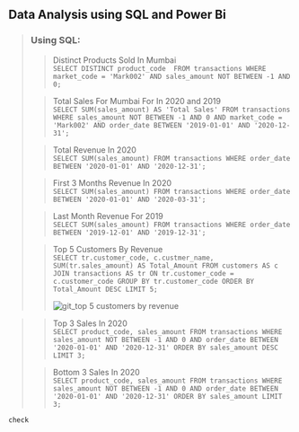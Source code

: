 ## Data Analysis using SQL and Power Bi

> ### Using SQL:
>> Distinct Products Sold In Mumbai  
>> `SELECT DISTINCT product_code 
FROM transactions
WHERE market_code = 'Mark002'
AND sales_amount NOT BETWEEN -1 AND 0;`
> 
>> Total Sales For Mumbai For In 2020 and 2019  
>> `SELECT SUM(sales_amount) AS 'Total Sales'
FROM transactions
WHERE sales_amount NOT BETWEEN -1 AND 0
AND market_code = 'Mark002'
AND order_date BETWEEN '2019-01-01' AND '2020-12-31';`
> 
>> Total Revenue In 2020  
>> `SELECT SUM(sales_amount)
FROM transactions
WHERE order_date BETWEEN '2020-01-01' AND '2020-12-31';`
> 
>> First 3 Months Revenue In 2020  
>> `SELECT SUM(sales_amount)
FROM transactions
WHERE order_date BETWEEN '2020-01-01' AND '2020-03-31';`
> 
>> Last Month Revenue For 2019  
>> `SELECT SUM(sales_amount)
FROM transactions
WHERE order_date BETWEEN '2019-12-01' AND '2019-12-31';`
> 
>> Top 5 Customers By Revenue  
>> `SELECT tr.customer_code, c.custmer_name, SUM(tr.sales_amount) AS Total_Amount
FROM customers AS c
JOIN transactions AS tr
ON tr.customer_code = c.customer_code
GROUP BY tr.customer_code
ORDER BY Total_Amount DESC
LIMIT 5;`  
>> 
>> ![git_top 5 customers by revenue](https://user-images.githubusercontent.com/90182043/149303867-104cc34a-0300-4eb2-b3f0-874e1665fa47.PNG)

> 
>> Top 3 Sales In 2020  
>> `SELECT product_code, sales_amount
FROM transactions
WHERE sales_amount NOT BETWEEN -1 AND 0
AND order_date BETWEEN '2020-01-01' AND '2020-12-31'
ORDER BY sales_amount DESC
LIMIT 3;`
> 
>> Bottom 3 Sales In 2020  
>> `SELECT product_code, sales_amount
FROM transactions
WHERE sales_amount NOT BETWEEN -1 AND 0
AND order_date BETWEEN '2020-01-01' AND '2020-12-31'
ORDER BY sales_amount
LIMIT 3;`

```
check
```
